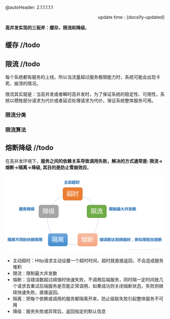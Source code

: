 @autoHeader: 2.1.1.1.1.1

<p align="right">update time : {docsify-updated}</p>

**高并发实现的三板斧：缓存，限流和降级**。





## 缓存 //todo



## 限流 //todo

每个系统都有服务的上线，所以当流量超过服务极限能力时，系统可能会出现卡死、崩溃的情况。

限流其实就是：当高并发或者瞬时高并发时，为了保证系统的稳定性、可用性，系统以牺牲部分请求为代价或者延迟处理请求为代价，保证系统整体服务可用。

### 限流分类



### 限流算法





## 熔断降级 //todo

在高并发环境下，**服务之间的依赖关系导致调用失败，解决的方式通常是: 限流->熔断->隔离->降级, 其目的是防止雪崩效应**。

![img](%E9%AB%98%E5%B9%B6%E5%8F%91%E5%AE%9E%E7%8E%B0%E6%89%8B%E6%AE%B5.assets/arch-x-reduce-2.png)

- 主动超时：Http请求主动设置一个超时时间，超时就直接返回，不会造成服务堆积
- 限流：限制最大并发数
- 熔断：当错误数超过阈值时快速失败，不调用后端服务，同时隔一定时间放几个请求去重试后端服务是否能正常调用，如果成功则关闭熔断状态，失败则继续快速失败，直接返回。
- 隔离：把每个依赖或调用的服务都隔离开来，防止级联失败引起整体服务不可用
- 降级：服务失败或异常后，返回指定的默认信息



